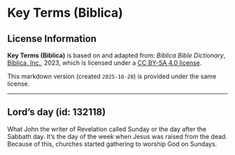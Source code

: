 # Key Terms (Biblica)

## License Information

**Key Terms (Biblica)** is based on and adapted from: _Biblica Bible Dictionary_, [Biblica, Inc.](https://www.biblica.com/), 2023, which is licensed under a [CC BY-SA 4.0 license](https://creativecommons.org/licenses/by-sa/4.0/legalcode.en).

This markdown version (created `2025-10-20`) is provided under the same license.



--------------------------------

## Lord’s day (id: 132118)

What John the writer of Revelation called Sunday or the day after the Sabbath day. It’s the day of the week when Jesus was raised from the dead. Because of this, churches started gathering to worship God on Sundays.


